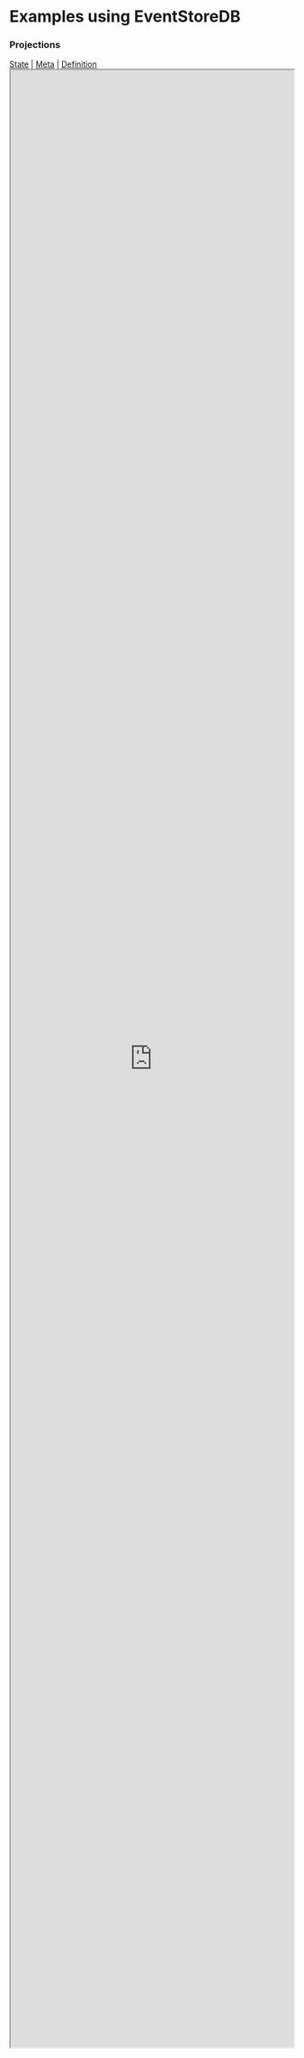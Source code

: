 # Examples using EventStoreDB

### Projections

<div>
<a href="http://localhost:2113/projection/all_stores_state/state" target="projections">State</a> | 
<a href="http://localhost:2113/projection/all_stores_state" target="projections">Meta</a> |
<a href="http://localhost:2113/projection/all_stores_state/query?config=yes" target="projections">Definition</a>
</div>

<div class="relative">
<iframe name="projections" id="projections" style="min-height:300px;" width="100%" height="90%" src="http://localhost:2113/projection/all_stores_state/state">projectionsframe</iframe>
</div>

